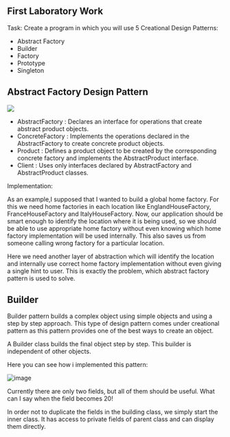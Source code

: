 First Laboratory Work
--

Task: Create a program in which you will use 5 Creational Design Patterns:

* Abstract Factory
* Builder 
* Factory
* Prototype
* Singleton

Abstract Factory Design Pattern
--
![](https://cdncontribute.geeksforgeeks.org/wp-content/uploads/AbstractFactoryPattern-2.png)

* AbstractFactory : Declares an interface for operations that create abstract product objects.
* ConcreteFactory : Implements the operations declared in the AbstractFactory to create concrete product objects.
* Product : Defines a product object to be created by the corresponding concrete factory and implements the AbstractProduct interface.
* Client : Uses only interfaces declared by AbstractFactory and AbstractProduct classes.

Implementation:

As an example,I supposed that I wanted to build a global home factory. For this we need home factories in each location like EnglandHouseFactory, FranceHouseFactory and ItalyHouseFactory. Now, our application should be smart enough to identify the location where it is being used, so we should be able to use appropriate home factory without even knowing which home factory implementation will be used internally. This also saves us from someone calling wrong factory for a particular location.

Here we need another layer of abstraction which will identify the location and internally use correct home factory implementation without even giving a single hint to user. This is exactly the problem, which abstract factory pattern is used to solve.

Builder
--
Builder pattern builds a complex object using simple objects and using a step by step approach. This type of design pattern comes under creational pattern as this pattern provides one of the best ways to create an object.

A Builder class builds the final object step by step. This builder is independent of other objects.

Here you can see how i implemented this pattern:

![image](https://user-images.githubusercontent.com/36602388/53428933-54dbb880-39f4-11e9-9675-951a02da31a6.png)

Currently there are only two fields, but all of them should be useful. What can I say when the field becomes 20!

In order not to duplicate the fields in the building class, we simply start the inner class. It has access to private fields of parent class and can display them directly.





